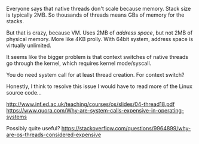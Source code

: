 Everyone says that native threads don't scale because memory. Stack
size is typically 2MB. So thousands of threads means GBs of memory for
the stacks.

But that is crazy, because VM. Uses 2MB of *address space*, but not
2MB of physical memory. More like 4KB prolly. With 64bit system,
address space is virtually unlimited.

It seems like the bigger problem is that context switches of native
threads go through the kernel, which requires kernel mode/syscall.

You do need system call for at least thread creation. For context
switch?

Honestly, I think to resolve this issue I would have to read more of
the Linux source code...

http://www.inf.ed.ac.uk/teaching/courses/os/slides/04-thread18.pdf
https://www.quora.com/Why-are-system-calls-expensive-in-operating-systems

Possibly quite useful?
https://stackoverflow.com/questions/9964899/why-are-os-threads-considered-expensive
